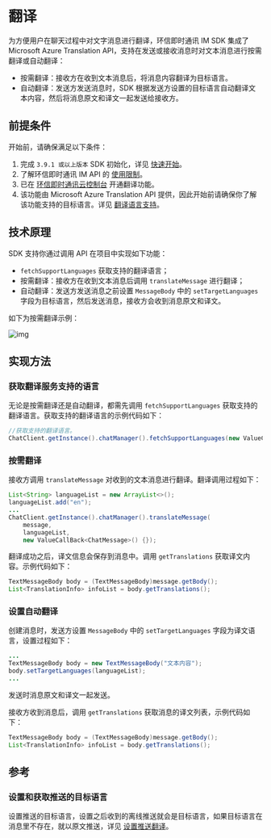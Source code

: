 # 翻译

<Toc />

为方便用户在聊天过程中对文字消息进行翻译，环信即时通讯 IM SDK 集成了 Microsoft Azure Translation API，支持在发送或接收消息时对文本消息进行按需翻译或自动翻译：

- 按需翻译：接收方在收到文本消息后，将消息内容翻译为目标语言。
- 自动翻译：发送方发送消息时，SDK 根据发送方设置的目标语言自动翻译文本内容，然后将消息原文和译文一起发送给接收方。

## 前提条件

开始前，请确保满足以下条件：

1. 完成 `3.9.1 或以上版本` SDK 初始化，详见 [快速开始](quickstart.html)。
2. 了解环信即时通讯 IM API 的 [使用限制](/product/limitation.html)。
3. 已在 [环信即时通讯云控制台](https://console.easemob.com/user/login) 开通翻译功能。
4. 该功能由 Microsoft Azure Translation API 提供，因此开始前请确保你了解该功能支持的目标语言。详见 [翻译语言支持](https://learn.microsoft.com/zh-cn/azure/ai-services/translator/language-support)。

## 技术原理

SDK 支持你通过调用 API 在项目中实现如下功能：

- `fetchSupportLanguages` 获取支持的翻译语言；
- 按需翻译：接收方在收到文本消息后调用 `translateMessage` 进行翻译；
- 自动翻译：发送方发送消息之前设置 `MessageBody` 中的 `setTargetLanguages` 字段为目标语言，然后发送消息，接收方会收到消息原文和译文。

如下为按需翻译示例：

![img](/images/ios/translation.png)

## 实现方法

### 获取翻译服务支持的语言

无论是按需翻译还是自动翻译，都需先调用 `fetchSupportLanguages` 获取支持的翻译语言。获取支持的翻译语言的示例代码如下：

```java
//获取支持的翻译语言。
ChatClient.getInstance().chatManager().fetchSupportLanguages(new ValueCallBack<List<Language>>{});
```

### 按需翻译

接收方调用 `translateMessage` 对收到的文本消息进行翻译。翻译调用过程如下：

```java
List<String> languageList = new ArrayList<>();
languageList.add("en");
...
ChatClient.getInstance().chatManager().translateMessage(
    message,
    languageList,
    new ValueCallBack<ChatMessage>() {});
```

翻译成功之后，译文信息会保存到消息中。调用 `getTranslations` 获取译文内容。示例代码如下：

```java
TextMessageBody body = (TextMessageBody)message.getBody();
List<TranslationInfo> infoList = body.getTranslations();
```

### 设置自动翻译

创建消息时，发送方设置 `MessageBody` 中的 `setTargetLanguages` 字段为译文语言，设置过程如下：

```java
...
TextMessageBody body = new TextMessageBody("文本内容");
body.setTargetLanguages(languageList);
...
```

发送时消息原文和译文一起发送。

接收方收到消息后，调用 `getTranslations` 获取消息的译文列表，示例代码如下：

```java
TextMessageBody body = (TextMessageBody)message.getBody();
List<TranslationInfo> infoList = body.getTranslations();
```

## 参考

### 设置和获取推送的目标语言

设置推送的目标语言，设置之后收到的离线推送就会是目标语言，如果目标语言在消息里不存在，就以原文推送，详见 [设置推送翻译](/docs/sdk/android/push/push_translation.html)。